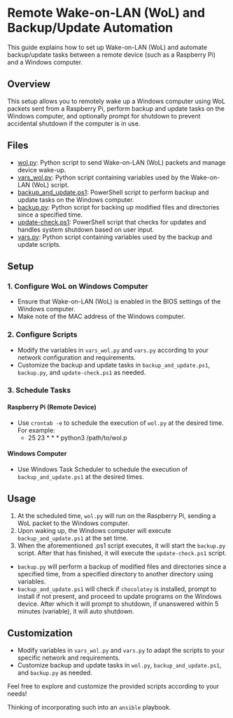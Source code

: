 # Remote Wake-on-LAN (WoL) and Backup/Update Automation

This guide explains how to set up Wake-on-LAN (WoL) and automate backup/update tasks between a remote device (such as a Raspberry Pi) and a Windows computer.

## Overview

This setup allows you to remotely wake up a Windows computer using WoL packets sent from a Raspberry Pi, perform backup and update tasks on the Windows computer, and optionally prompt for shutdown to prevent accidental shutdown if the computer is in use.

## Files

- [wol.py](wol/wol.py): Python script to send Wake-on-LAN (WoL) packets and manage device wake-up.
- [vars_wol.py](wol/vars_wol.py): Python script containing variables used by the Wake-on-LAN (WoL) script.
- [backup_and_update.ps1](powershell/backup_and_update.ps1): PowerShell script to perform backup and update tasks on the Windows computer.
- [backup.py](python/backup.py): Python script for backing up modified files and directories since a specified time.
- [update-check.ps1](powershell/update-check.ps1): PowerShell script that checks for updates and handles system shutdown based on user input.
- [vars.py](vars/vars.py): Python script containing variables used by the backup and update scripts.

## Setup

### 1. Configure WoL on Windows Computer

- Ensure that Wake-on-LAN (WoL) is enabled in the BIOS settings of the Windows computer.
- Make note of the MAC address of the Windows computer.

### 2. Configure Scripts

- Modify the variables in `vars_wol.py` and `vars.py` according to your network configuration and requirements.
- Customize the backup and update tasks in `backup_and_update.ps1`, `backup.py`, and `update-check.ps1` as needed.

### 3. Schedule Tasks

#### Raspberry Pi (Remote Device)

- Use `crontab -e` to schedule the execution of `wol.py` at the desired time. For example:
  - 25 23 * * * python3 /path/to/wol.p

#### Windows Computer

- Use Windows Task Scheduler to schedule the execution of `backup_and_update.ps1` at the desired times.

## Usage

1. At the scheduled time, `wol.py` will run on the Raspberry Pi, sending a WoL packet to the Windows computer.
2. Upon waking up, the Windows computer will execute `backup_and_update.ps1` at the set time.
3. When the aforementioned .ps1 script executes, it will start the `backup.py` script. After that has finished, it will execute the `update-check.ps1` script.
 - `backup.py` will perform a backup of modified files and directories since a specified time, from a specified directory to another directory using variables.
 - `backup_and_update.ps1` will check if `chocolatey` is installed, prompt to install if not present, and proceed to update programs on the Windows device. After which it will prompt to shutdown, if unanswered within 5 minutes (variable), it will auto shutdown.

## Customization

- Modify variables in `vars_wol.py` and `vars.py` to adapt the scripts to your specific network and requirements.
- Customize backup and update tasks in `wol.py`, `backup_and_update.ps1`, and `backup.py` as needed.

Feel free to explore and customize the provided scripts according to your needs!

Thinking of incorporating such into an `ansible` playbook.
